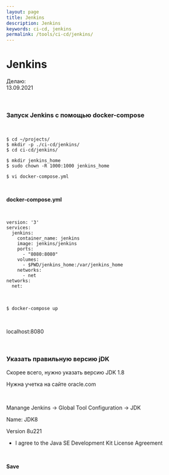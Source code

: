 ```yaml
---
layout: page
title: Jenkins
description: Jenkins
keywords: ci-cd, jenkins
permalink: /tools/ci-cd/jenkins/
---
```


# Jenkins

Делаю:  
13.09.2021

<br/>

### Запуск Jenkins с помощью docker-compose

<br/>

    $ cd ~/projects/
    $ mkdir -p ./ci-cd/jenkins/
    $ cd ci-cd/jenkins/

    $ mkdir jenkins_home
    $ sudo chown -R 1000:1000 jenkins_home

    $ vi docker-compose.yml

<br/>

**docker-compose.yml**

<br/>

```
version: '3'
services:
  jenkins:
    container_name: jenkins
    image: jenkins/jenkins
    ports:
      - "8080:8080"
    volumes:
      - $PWD/jenkins_home:/var/jenkins_home
    networks:
      - net
networks:
  net:
```

<br/>

```
$ docker-compose up
```

<br/>

localhost:8080

<br/>

### Указать правильную версию jDK

Скорее всего, нужно указать версию JDK 1.8

Нужна учетка на сайте oracle.com

<br/>

Manange Jenkins -> Global Tool Configuration -> JDK

Name: JDK8

Version 8u221

- I agree to the Java SE Development Kit License Agreement

<br/>

**Save**
